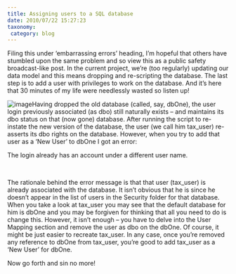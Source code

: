 ```yaml
---
title: Assigning users to a SQL database
date: 2010/07/22 15:27:23
taxonomy: 
 category: blog 
---
```


Filing this under ‘embarrassing errors’ heading, I’m hopeful that others have stumbled upon the same problem and so view this as a public safety broadcast-like post. In the current project, we’re (too regularly) updating our data model and this means dropping and re-scripting the database. The last step is to add a user with privileges to work on the database. And it’s here that 30 minutes of my life were needlessly wasted so listen up!

![image](http://www.appsolo.com/wp-content/uploads/2010/07/image_thumb3.png)Having dropped the old database (called, say, dbOne), the user login previously associated (as dbo) still naturally exists – and maintains its dbo status on that (now gone) database. After running the script to re-instate the new version of the database, the user (we call him tax_user) re-asserts its dbo rights on the database. However, when you try to add that user as a ‘New User’ to dbOne I got an error:

The login already has an account under a different user name.

 

The rationale behind the error message is that that user (tax_user) is already associated with the database. It isn’t obvious that he is since he doesn’t appear in the list of users in the Security folder for that database. When you take a look at tax_user you may see that the default database for him is dbOne and you may be forgiven for thinking that all you need to do is change this. However, it isn’t enough – you have to delve into the User Mapping section and remove the user as dbo on the dbOne. Of course, it might be just easier to recreate tax_user. In any case, once you’re removed any reference to dbOne from tax_user, you’re good to add tax_user as a ‘New User’ for dbOne.

Now go forth and sin no more!

